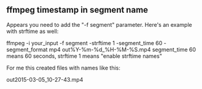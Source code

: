 ## ffmpeg timestamp in segment name 

Appears you need to add the "-f segment" parameter. Here's an example with strftime as well:

ffmpeg -i your_input -f segment -strftime 1 -segment_time 60 -segment_format mp4 out%Y-%m-%d_%H-%M-%S.mp4
segment_time 60 means 60 seconds, strftime 1 means "enable strftime names"

For me this created files with names like this:

out2015-03-05_10-27-43.mp4


